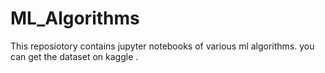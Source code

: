 # ML_Algorithms
  This reposiotory contains jupyter notebooks of various ml algorithms.
  you can get the dataset on kaggle .
